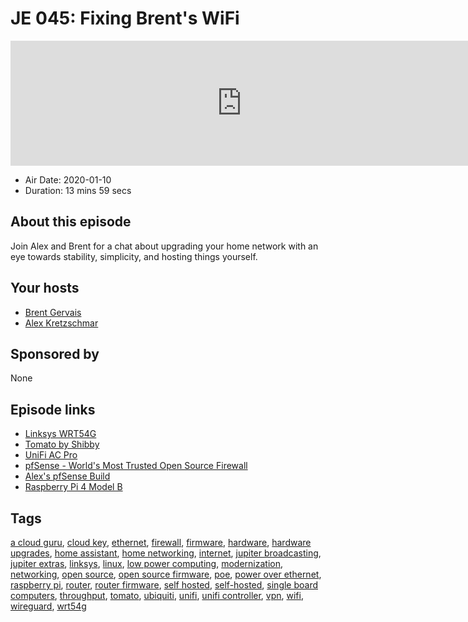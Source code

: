 # JE 045: Fixing Brent's WiFi

<iframe src="https://player.fireside.fm/v2/WTrMvATU+3h9s1vff?theme=dark" width="740" height="200" frameborder="0" scrolling="no"></iframe>

* Air Date: 2020-01-10
* Duration: 13 mins 59 secs

## About this episode

Join Alex and Brent for a chat about upgrading your home network with an eye towards stability, simplicity, and hosting things yourself.

## Your hosts
* [Brent Gervais](https://extras.show//hosts/brent)
* [Alex Kretzschmar](https://extras.show//hosts/alexktz)

## Sponsored by

None



## Episode links

  * [Linksys WRT54G](https://en.wikipedia.org/wiki/Linksys_WRT54G_series "Linksys WRT54G")
  * [Tomato by Shibby](https://tomato.groov.pl/?page_id=81 "Tomato by Shibby")
  * [UniFi AC Pro](https://store.ui.com/products/unifi-ac-pro "UniFi AC Pro")
  * [pfSense - World's Most Trusted Open Source Firewall](https://www.pfsense.org/ "pfSense - World's Most Trusted Open Source Firewall")
  * [Alex's pfSense Build](https://forums.serverbuilds.net/t/guide-jdms-mini-itx-pfsense-builds/187 "Alex's pfSense Build")
  * [Raspberry Pi 4 Model B](https://www.raspberrypi.org/products/raspberry-pi-4-model-b/specifications/ "Raspberry Pi 4 Model B")



## Tags

[a cloud guru](https://extras.show//tags/a%20cloud%20guru), [cloud key](https://extras.show//tags/cloud%20key), [ethernet](https://extras.show//tags/ethernet), [firewall](https://extras.show//tags/firewall), [firmware](https://extras.show//tags/firmware), [hardware](https://extras.show//tags/hardware), [hardware upgrades](https://extras.show//tags/hardware%20upgrades), [home assistant](https://extras.show//tags/home%20assistant), [home networking](https://extras.show//tags/home%20networking), [internet](https://extras.show//tags/internet), [jupiter broadcasting](https://extras.show//tags/jupiter%20broadcasting), [jupiter extras](https://extras.show//tags/jupiter%20extras), [linksys](https://extras.show//tags/linksys), [linux](https://extras.show//tags/linux), [low power computing](https://extras.show//tags/low%20power%20computing), [modernization](https://extras.show//tags/modernization), [networking](https://extras.show//tags/networking), [open source](https://extras.show//tags/open%20source), [open source firmware](https://extras.show//tags/open%20source%20firmware), [poe](https://extras.show//tags/poe), [power over ethernet](https://extras.show//tags/power%20over%20ethernet), [raspberry pi](https://extras.show//tags/raspberry%20pi), [router](https://extras.show//tags/router), [router firmware](https://extras.show//tags/router%20firmware), [self hosted](https://extras.show//tags/self%20hosted), [self-hosted](https://extras.show//tags/self-hosted), [single board computers](https://extras.show//tags/single%20board%20computers), [throughput](https://extras.show//tags/throughput), [tomato](https://extras.show//tags/tomato), [ubiquiti](https://extras.show//tags/ubiquiti), [unifi](https://extras.show//tags/unifi), [unifi controller](https://extras.show//tags/unifi%20controller), [vpn](https://extras.show//tags/vpn), [wifi](https://extras.show//tags/wifi), [wireguard](https://extras.show//tags/wireguard), [wrt54g](https://extras.show//tags/wrt54g)